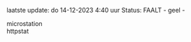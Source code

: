 laatste update: 
do 14-12-2023  4:40   uur 
Status: FAALT - geel - 
<div class="service R">microstation</div><div class="service G">httpstat</div>